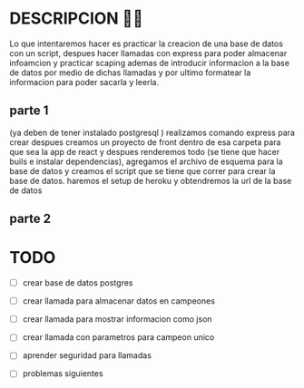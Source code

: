 # DESCRIPCION 🕵🏻‍

Lo que intentaremos hacer es practicar la creacion de una base de datos con un
script, despues hacer llamadas con express para poder almacenar infoamcion y
practicar scaping ademas de introducir informacion a la base de datos por medio
de dichas llamadas y por ultimo formatear la informacion para poder sacarla y
leerla.

## parte 1

(ya deben de tener instalado postgresql ) realizamos comando express para crear
despues creamos un proyecto de front dentro de esa carpeta para que sea la app
de react y despues renderemos todo (se tiene que hacer buils e instalar
dependencias), agregamos el archivo de esquema para la base de datos y creamos
el script que se tiene que correr para crear la base de datos. haremos el setup
de heroku y obtendremos la url de la base de datos

## parte 2

# TODO

* [ ] crear base de datos postgres

* [ ] crear llamada para almacenar datos en campeones
* [ ] crear llamada para mostrar informacion como json
* [ ] crear llamada con parametros para campeon unico
* [ ] aprender seguridad para llamadas
* [ ] problemas siguientes
